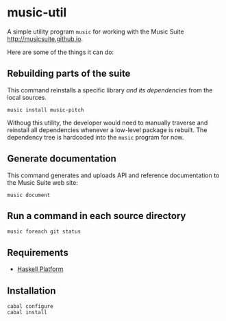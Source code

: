 
# music-util

A simple utility program `music` for working with the Music Suite <http://musicsuite.github.io>.

Here are some of the things it can do:

## Rebuilding parts of the suite 

This command reinstalls a specific library *and its dependencies* from the local sources.
 
    music install music-pitch

Withoug this utility, the developer would need to manually traverse and reinstall all dependencies whenever a low-level package is rebuilt. The dependency tree is hardcoded into the `music` program for now.

## Generate documentation

This command generates and uploads API and reference documentation to the Music Suite web site:

    music document

## Run a command in each source directory

    music foreach git status

## Requirements

* [Haskell Platform](http://www.haskell.org/platform)

## Installation

    cabal configure
    cabal install
